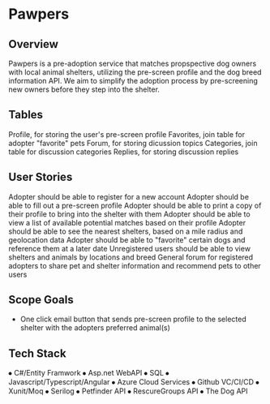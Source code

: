 # Pawpers
## Overview
Pawpers is a pre-adoption service that matches propspective dog owners with local animal shelters, utilizing the pre-screen profile and the dog breed information API. We aim to simplify the adoption process by pre-screening new owners before they step into the shelter.

## Tables
Profile, for storing the user's pre-screen profile
Favorites, join table for adopter "favorite" pets
Forum, for storing dicussion topics
Categories, join table for discussion categories
Replies, for storing discussion replies

## User Stories
Adopter should be able to register for a new account
Adopter should be able to fill out a pre-screen profile
Adopter should be able to print a copy of their profile to bring into the shelter with them
Adopter should be able to view a list of available potential matches based on their profile
Adopter should be able to see the nearest shelters, based on a mile radius and geolocation data
Adopter should be able to "favorite" certain dogs and reference them at a later date
Unregistered users should be able to view shelters and animals by locations and breed
General forum for registered adopters to share pet and shelter information and recommend pets to other users

## Scope Goals
- One click email button that sends pre-screen profile to the selected shelter with the adopters preferred animal(s)

## Tech Stack
⦁	C#/Entity Framwork
⦁	Asp.net WebAPI
⦁	SQL
⦁	Javascript/Typescript/Angular
⦁	Azure Cloud Services
⦁	Github VC/CI/CD
⦁	Xunit/Moq
⦁	Serilog
⦁	Petfinder API
⦁	RescureGroups API
⦁	The Dog API
